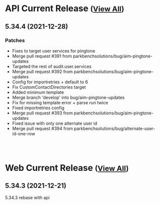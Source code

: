 
# API Current Release <small>([View All](/API.md))</small>
## 5.34.4 (2021-12-28)
### Patches 

- Fixes to target user services for pingtone
- Merge pull request #391 from parkbenchsolutions/bug/aim-pingtone-updates
- Targeted the rest of audit.user.services
- Merge pull request #392 from parkbenchsolutions/bug/aim-pingtone-updates
- Config for importretries + default to 6
- Fix CustomContactDirectories target
- Added minimum template
- Merge branch &#39;develop&#39; into bug/aim-pingtone-updates
- Fix for missing template error + parse run twice
- Fixed importretries config
- Merge pull request #393 from parkbenchsolutions/bug/aim-pingtone-updates
- Fixed issue with only one alternate user id
- Merge pull request #394 from parkbenchsolutions/bug/alternate-user-id-one-row

<br><br>
# Web Current Release <small>([View All](/Web.md))</small>
## 5.34.3 (2021-12-21)
5.34.3 rebase with api

  